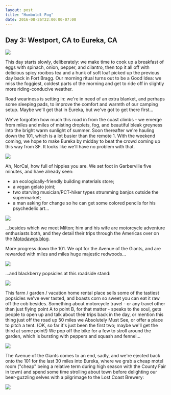 ```yaml
---
layout: post
title: "Humboldt Fog"
date: 2016-08-26T22:00:00-07:00
---
```


## Day 3: Westport, CA to Eureka, CA

![](https://lh3.googleusercontent.com/sirIdnDgAIS7-52RuCh-99cvq866kVm6ixWGF6H2tSTbw_u7Zmp15-iNYJE5cKHwOPov1FfolcOZB7OOnBwbfg5FTsQKcRC39FgrkszLzqKqid-iQSgUZzUVNyztMw7_zQKyhJA-2MlQx54BOTeQ7D-RyrQwTbZEWYCqqxFcWkCJmH3ztTpoV-HIB4P12-QbOo-1tn_-hq0sXdw1bDnwUDyI7OG6KFBmA3ZFoaiB9SdMvOmNUI0gOLLKSZKvxvVISFKyAu3EtDU1F5C-5RFcEEpmJsohllgJ4KNW60tVp2ghTPGLPeg6o_Qm7pLwGSnTjgIXahRNv8M0VoqAx62tR22qTZYQxenyhy09H6GC1jJ_7SNlbDWtV6A4RzpUxkEF7rWCcmUkNQ3-ql4qCoJv9lsx3UTyL4QTjdtK_WH8v_AakBQX26JmwBopsiyBmp8hh-bjV8JjgaG3LwKLXVvEjIolISoiUNaswloJaiE5t6D37e2d_0LJpStZ5sBr4Qlwlk_Fe_NK33uq1cisF6O1aZeDECUTbKbnolOuXFDBjUHFEUSEmcP51FpvZZzh3DO46X_fVidc2RlHAM9hatK2lhdSBtemEivlHdqYDEblwi4I=w1413-h799-no)

This day starts slowly, deliberately: we make time to cook up a breakfast of eggs with spinach, onion, pepper, and cilantro, then top it all off with delicious spicy rooibos tea and a hunk of soft loaf picked up the previous day back in Fort Bragg.  Our morning ritual turns out to be a Good Idea: we miss the foggiest, coldest parts of the morning and get to ride off in slightly more riding-conducive weather.

Road weariness is setting in: we're in need of an extra blanket, and perhaps some sleeping pads, to improve the comfort and warmth of our camping setup.  Maybe we'll get that in Eureka, but we've got to get there first...

We've forgotten how much this road in from the coast climbs - we emerge from miles and miles of misting droplets, fog, and beautiful bleak greyness into the bright warm sunlight of summer.  Soon thereafter we're hauling down the 101, which is a lot busier than the remote 1.  With the weekend coming, we hope to make Eureka by midday to beat the crowd coming up this way from SF.  It looks like we'll have no problem with that.

![](https://lh3.googleusercontent.com/T0vFiwVQCX6FzUnoL18Up8VFGfieI8VCcDnEZQz5oWT3yJWkxgJc3rLi1gtInxTnw5vH9LUM7xB-z-Y85FKS9AeOc5qQ6us0a5xKEKXbKnEAkh1cY_N8jr-FFApr4E9SzdxorEVHat5ScL8biidDBEqyAal_rkHzOboys-U3eJgikI3qQuGHId_gY6eQLy2G3KhKFLyz_nQKW3bwZW0JnTrLm9FAJtkWfHvFUhZPahR3BWK9vNgdgdTa_Oa_8hdbieOZC-TSj6ghjmPbaKqviMAEpbFkdDxUvcW4l9PWUGBIWHm_K3UVAbMhojCGKX1DUS8Iylws41cnD5NokyNASr5fx1GvG6Q_BiMnrAt_ePQxOax6SAYDsON6fGJWfuIcQE4KtNQwCs6nYGyqBY0sub1UD0THkLfPe2YgaTwfBENMoaUqWP0sT0wQEtpF5EzqkMbykKYENOPLKZdxw7x1nBeKJWe_EOcaf1mL0HJuidsX4EpWRulkVOJ2QeShp0yD6vlsy1zwRnp8fyUjmGIiJTniqSAacaBbwcwR7trI77ecKZY5JUmoyH2LB6UduYSUt7mTfZfWIc-PJzA9-9YxjJ77X23oJuKoyE51fjlcueg=w452-h800-no)

Ah, NorCal, how full of hippies you are.  We set foot in Garberville five minutes, and have already seen:

- an ecologically-friendly building materials store;
- a vegan gelato joint;
- two starving musician/PCT-hiker types strumming banjos outside the supermarket;
- a man asking for change so he can get some colored pencils for his psychedelic art...

![](https://lh3.googleusercontent.com/gReG5jyr711doxH6HhbTlsX5Mu3BnmYilQLGM5HdQi92eJ36G2KgUlqZMeOcmZsuzVYjHQrWLhORJ0F2tZIbadm8HfPEKZjIjJl3R1oLnCnpylwlg2GpwuZWpNg4RbotdNdm-NODkSb0YQGOUCFvQom7GnrCFn2Vz-EMqPwUlbHP9G5Apvx5OJJ-uwW15qd_lw8dVtgQta4aGJ9g3ABaFP0sBbeWM0YKWlVq1zRh41JTjPIyoorgDSyAFtATZQfQHYZkDJ-rFE7l_iMHp-sPpZiIQ28oXXDkDjKKaGjEvJj4-g6kR_Ynhfe79YjpVREA4JoRu5--Slz_DjqVWtCPjkwiPp8HPPnM38DTFpWYrScuvKDeW1fnqtK6kRXVa1xnog_d2Na85fZGvM0nEF22COyNrhSRWMxGDIqtDcoZtrHtqBEQgaNwABEmEvj1pOtUro5BZGOy3rxmHohg4XBynUMOFafgTjxNcXxtFVVvh5OgtonF5qw5RE0RD9yg0I1ShiQEYW1q9tZR-bPkC5VPzxPM4UjAPZCoFD9j6KqaXki0vVb_3uTiDrcoU5fpklgEIF0FRCM6BHTAv6St_vgvwI5bYm1xT3Qh03EYw6YgqPWz=w1413-h799-no)

...besides which we meet Milton; him and his wife are motorcycle adventure enthusiasts both, and they detail their trips through the Americas over on the [Motodawgs blog](http://motodawgs.com/).

More progress down the 101.  We opt for the Avenue of the Giants, and are rewarded with miles and miles huge majestic redwoods...

![](https://lh3.googleusercontent.com/fxVR6HxidWihkUR00PzkZRB5RdjLt8WFioZ9x9oYpqXHRBep6ZpFe8Dp2eYf0GPMFn_ZM1WPIVRi6-L1ELmUeVTfTiv7iyayBAusFlZb4mUI8V586_InkqZSFJJlSmEakiFU3udWT6sHbLrKCnEw0iSRXs-RQdtSOrMAEhq8qTdpOKGO5z0qX2mNEsrlmI00WovU7v6GtEuaQ81n5sYhat3lOxU9kNRmqgb9-EUjL-ED5IJeJ1gUkL0oRVbUxHiQ5u9Kl5NgCssCf1VHctTcvFUDreekQvclWJyYDZt_h3Jl0Pm4o9sy9LHzFUPxtttPdGl_tindQW6RmciRZCsMBVpMalhm5pdeZ1m5QEpzN1eM6NaIhOmwMes6raPu2zir8hXvUITuaRsqb9wOE71dobvD6X7NGWC2DwTPCc1T0gi2I5Ru2_kQz2PzFFPI7RVU9HTFoFrHM3HuIIY5zKh69sczPM-HP5g8xWKcYIcwo5xWm8p_VDVSXVsbdV_4he4oP6_FsmZVOprgZgb9Dk8B1qIklUppOisNaL5lhiGCAOQuqvZawDGIqaqVlicOLE6qZzaKN47rw3Q7LbdZld1YWGJaEQex_ZHfYbyI45IC0-Az=w452-h800-no)

...and blackberry popsicles at this roadside stand:

![](https://lh3.googleusercontent.com/5q2V4vIONtwc-xjST_HIfVBu4vlRWheQn2KHXAeogjJL_EdZu0cuh888NuYNcE75z1KWWplDUgF2voaEnRIHRVg-9fO4kGK4YzNgzqsSPrAnqizofpBfQXvRKNxrfVdyMphlBnWyFrmopyFr4PeKHRlthtK5ipJQulaCjKbp5XJUJEBuMVEleaZJcO4swvKDTX0RTHYQQ20lW5KdWN-WdqqRLHyaloA71OZWxNAhA2PLZNR5BhfHk_tiErMveeB6wriJ9E2vp8xbgUH4wBcYNpTr6rGZ2XqvcQDkREjzu2Oe-t0rYxGvuY2PeK59EtTkf_97NzdTbwzwH_I8EBQwudM_MKFKADqRHJZ7yf3QZjhEfVn_aRFUJgUljUZB-Xv01aPbWJWaMzvU76VwwaJQMhIoVi8RxUIi_O78DVoX7dXjqhAxfAooi9CkQxUXHwprxZLUGJmugkR_gu9btHYBIuT9Zo83u6rEWi_0ci_q1WUsT1pdoCz1jorWT0g-8zOJFimIgUgqxJH_2QSLu_p76T6VLE2WUU6IpzkM_dDIB0Dwv04MIIoy9YHdqKvc2MMhzZlRQVNAcnFmo6v3IHFDR07UQV_LKVbJo8FvwCJe8LrU=w452-h800-no)

This farm / garden / vacation home rental place sells some of the tastiest popsicles we've ever tasted, and boasts corn so sweet you can eat it raw off the cob besides.  Something about motorcycle travel - or any travel other than just flying point A to point B, for that matter - speaks to the soul, gets people to open up and talk about their trips back in the day, or mention this thing just off the road up 50 miles we Absolutely Must See, or offer a place to pitch a tent.  (OK, so far it's just been the first two; maybe we'll get the third at some point!)  We pop off the bike for a few to stroll around the garden, which is bursting with peppers and squash and fennel...

![](https://lh3.googleusercontent.com/8HTvuX-7AniSCJOzGqDGebsgo42lgStVlX7ES-Kr-kvBOOleN4DgripIoVuVj0L0N9vNralB06hK36bDs9b9KxQG_WuTGzIE-iAovDlDuH0iiPKVmG6-ra3hpfn5enYMeEruHznqTwgn3LX6-gnPSe2NBql286ybSyYXmBZ2goiJJp6vkaRuHzta7Q3Aak9g-if8k9W7IUzA0TwojZBgOTk_ZR3SISBzOUEjzPsR7E0XphO215DS9SRvDvDGr_NUWfzZxAknEsZbTT5cugphrvloctKQoxiswpbyaBphhIhMp0xict8lGrVJ8lP8QPafOva-rud4Z3ngnBF38M4yLKhkWl5i50SyGC90dkYjvEWteCsGHXp-Uo2oT9-UiOdhz_fLRP5xQupdifbl13jATQqSUt6gXS99wczGR8NGS4DADOvJUCCbnf_j0Pzmjn2ATEZmDNtMWzTznmVv7bXiq0abZSySSJCxC6-gkK-MXTxoJtCeY6ETQadZTHVJnDm3Q5VJF1BUkoieVu-4l4akVtIRagxSeOUxDDqWyut0zBQydJkO6HAgYKqFYzTiOgdjwF5Oi5OCsYUQzlZNVbwG7vqAg0RgH9r5hZrLJbuhFLTD=w1413-h799-no)

The Avenue of the Giants comes to an end, sadly, and we're ejected back onto the 101 for the last 30 miles into Eureka, where we grab a cheap motel room ("cheap" being a relative term during high season with the County Fair in town) and spend some time strolling about town before delighting our beer-guzzling selves with a pilgrimage to the Lost Coast Brewery:

![](https://lh3.googleusercontent.com/hYAi7uYZk7vEhHarjhvisFHIXTLIXV5pHJMvz35ZvRB3QX_1HNpGhypFlM3OYte3KJMxg7O8MBgLVaeXmCs2sTQ--w5Aio7xxhNiJchKbuixUpbtgEbjvNYQVDcuGcLYZ-vmgXe7VImAcUm7hHGFWwChNuZYGYRdUIP6GKgyRbFKK5DXtAhtBPqjIIYkWLIaVhJuxbEcsnsRhz6D1qhjQPVDdfJmhXZtMLGwfSaYroi5V5MF63naif3BC4ZQiDznx77U9n6rLa1NmZqHABRfktJGTQvmnupDn-OJnnn-foPkwzux197T9zScs2rCxy1wjSQC8LpYQ6EJpBkNsfdJ1NJMhpNhLde_gMYz-GK9Y2denFR6VxlQxVJoKaooD1uYqgDK2l6R_oMoMIh-PWDLwiGPGIx84kszDfQMduRojVxWkPcNR3BsMJ6EdDM-qpbtx-u7z7eKMKBMm671_JDv3CYIusrQY5jUMjuIx3m6VXURboiz4WbhXzQUjYgUvg9uxOR0lNhCJTkXmngZVRrrQJduFiAqUuMx439R6jA3xXjuLAoenC9U53b3pyItiriAN56lL5w4TkJPI7cmDpdoUVhJS9qyOabyLrIXjf04MA0=w1413-h799-no)
